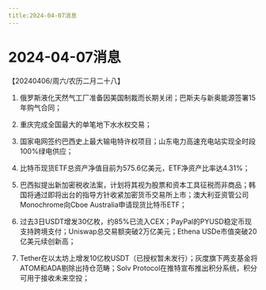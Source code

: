 ```yaml
---
title:2024-04-07消息
---
```

# 2024-04-07消息
【20240406/周六/农历二月二十八】

1. 俄罗斯液化天然气工厂准备因美国制裁而长期关闭；巴斯夫与新奥能源签署15年购气合同；

2. 重庆完成全国最大的单笔地下水水权交易；

3. 国家电网签约巴西史上最大输电特许权项目；山东电力高速充电站实现全时段100%绿电供应；

4. 比特币现货ETF总资产净值目前为575.6亿美元，ETF净资产比率达4.31%；

5. 巴西拟提出新加密税收法案，计划将其视为股票和资本工具征税而非商品；韩国将通过即将出台的指导方针收紧加密货币交易所上市；澳大利亚资管公司Monochrome向Cboe Australia申请现货比特币ETF；

6. 过去3日USDT增发30亿枚，约85%已流入CEX；PayPal的PYUSD稳定币现支持跨境支付；Uniswap总交易额突破2万亿美元；Ethena USDe市值突破20亿美元续创新高；

7. Tether在以太坊上增发10亿枚USDT（已授权暂未发行）；灰度旗下两支基金将ATOM和ADA剔除出持仓范畴；Solv Protocol在推特宣布推出积分系统，积分可用于接收未来空投；